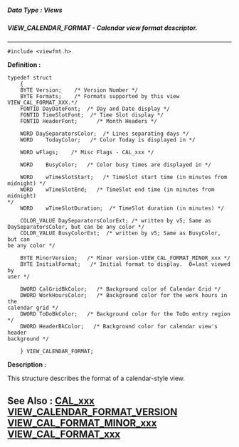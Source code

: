 ##### Data Type : Views
##### VIEW_CALENDAR_FORMAT - Calendar view format descriptor.
---
```
#include <viewfmt.h>
```

**Definition :**
```
typedef struct
	{
	BYTE Version;    /* Version Number */ 
	BYTE Formats;    /* Formats supported by this view 
VIEW_CAL_FORMAT_XXX.*/
	FONTID DayDateFont;  /* Day and Date display */
	FONTID TimeSlotFont;  /* Time Slot display */
	FONTID HeaderFont;      /* Month Headers */

	WORD DaySeparatorsColor;  /* Lines separating days */
	WORD    TodayColor;   /* Color Today is displayed in */

	WORD wFlags;    /* Misc Flags - CAL_xxx */
	
	WORD    BusyColor;   /* Color busy times are displayed in */

	WORD    wTimeSlotStart;   /* TimeSlot start time (in minutes from 
midnight) */
	WORD    wTimeSlotEnd;   /* TimeSlot end time (in minutes from midnight) 
*/
	WORD    wTimeSlotDuration;  /* TimeSlot duration (in minutes) */

	COLOR_VALUE DaySeparatorsColorExt; /* written by v5; Same as 
DaySeparatorsColor, but can be any color */
	COLOR_VALUE BusyColorExt;  /* written by v5; Same as BusyColor, but can 
be any color */

	BYTE MinorVersion;   /* Minor version-VIEW_CAL_FORMAT_MINOR_xxx */
	BYTE InitialFormat;   /* Initial format to display.  0=last viewed by 
user */
	
	DWORD CalGridBkColor;   /* Background color of Calendar Grid */
	DWORD WorkHoursColor;   /* Background color for the work hours in the 
calendar grid */ 
	DWORD ToDoBkColor;   /* Background color for the ToDo entry region */
	DWORD HeaderBkColor;   /* Background color for calendar view's header 
background */

	} VIEW_CALENDAR_FORMAT;
```

**Description :**

This structure describes the format of a calendar-style view.


**See Also :**
[CAL_xxx](/domino-c-api-docs/reference/Symb/CAL_xxx)
[VIEW_CALENDAR_FORMAT_VERSION](/domino-c-api-docs/reference/Symb/VIEW_CALENDAR_FORMAT_VERSION)
[VIEW_CAL_FORMAT_MINOR_xxx](/domino-c-api-docs/reference/Symb/VIEW_CAL_FORMAT_MINOR_xxx)
[VIEW_CAL_FORMAT_xxx](/domino-c-api-docs/reference/Symb/VIEW_CAL_FORMAT_xxx)
---
